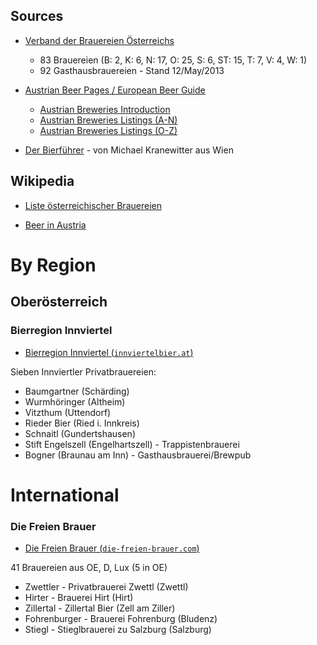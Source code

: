 

## Sources


- [Verband der Brauereien Österreichs](http://www.bierserver.at)
    - 83 Brauereien (B: 2, K: 6, N: 17, O: 25, S: 6, ST: 15, T: 7, V: 4, W: 1)
    - 92 Gasthausbrauereien  -  Stand 12/May/2013


- [Austrian Beer Pages / European Beer Guide](http://www.europeanbeerguide.net/#austria)
    - [Austrian Breweries Introduction](http://www.europeanbeerguide.net/austintr.htm)
    - [Austrian Breweries Listings (A-N)](http://www.europeanbeerguide.net/austbrew.htm)
    - [Austrian Breweries Listings (O-Z)](http://www.europeanbeerguide.net/austbrw2.htm)

- [Der Bierführer](http://www.brauereifuehrer.com) - von Michael Kranewitter aus Wien


## Wikipedia

- [Liste österreichischer Brauereien](http://de.wikipedia.org/wiki/Liste_österreichischer_Brauereien)

- [Beer in Austria](http://en.wikipedia.org/wiki/Beer_in_Austria)


# By Region

## Oberösterreich

### Bierregion Innviertel

- [Bierregion Innviertel (`innviertelbier.at`)](http://www.innviertelbier.at)

Sieben Innviertler Privatbrauereien:

- Baumgartner (Schärding)
- Wurmhöringer (Altheim)
- Vitzthum (Uttendorf)
- Rieder Bier (Ried i. Innkreis)
- Schnaitl (Gundertshausen)
- Stift Engelszell (Engelhartszell)  - Trappistenbrauerei
- Bogner (Braunau am Inn)  - Gasthausbrauerei/Brewpub


# International

### Die Freien Brauer

- [Die Freien Brauer (`die-freien-brauer.com`)](http://www.die-freien-brauer.com)

41 Brauereien aus OE, D, Lux  (5 in OE)

- Zwettler - Privatbrauerei Zwettl (Zwettl)
- Hirter - Brauerei Hirt (Hirt)
- Zillertal - Zillertal Bier (Zell am Ziller)
- Fohrenburger - Brauerei Fohrenburg (Bludenz)
- Stiegl - Stieglbrauerei zu Salzburg (Salzburg)





